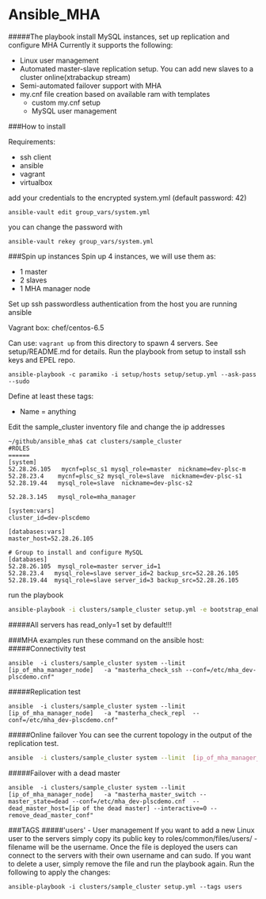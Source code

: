# Ansible_MHA
#####The playbook install MySQL instances, set up replication and configure MHA 
Currently it supports the following:
 - Linux user management 
 - Automated master-slave replication setup. You can add new slaves to a cluster online(xtrabackup stream) 
 - Semi-automated failover support with MHA
 - my.cnf file creation based on available ram with templates
    - custom my.cnf setup 
    - MySQL user management

###How to install

Requirements:
  - ssh client
  - ansible
  - vagrant
  - virtualbox

add your credentials to the encrypted system.yml (default password: 42)
```
ansible-vault edit group_vars/system.yml
```
you can change the password with
```
ansible-vault rekey group_vars/system.yml
```
###Spin up instances 
Spin up 4 instances, we will use them as:
 - 1 master
 - 2 slaves 
 - 1 MHA manager node

Set up ssh passwordless authentication from the host you are running ansible

Vagrant box: chef/centos-6.5

Can use: 
```vagrant up```
from this directory to spawn 4 servers.
See setup/README.md for details.
Run the playbook from setup to install ssh keys and EPEL repo.
```
ansible-playbook -c paramiko -i setup/hosts setup/setup.yml --ask-pass --sudo
```


Define at least these tags:
 - Name = anything

Edit the sample_cluster inventory file and change the ip addresses
```
~/github/ansible_mha$ cat clusters/sample_cluster
#ROLES
======
[system]
52.28.26.105   mycnf=plsc_s1 mysql_role=master  nickname=dev-plsc-m
52.28.23.4    mycnf=plsc_s2 mysql_role=slave  nickname=dev-plsc-s1
52.28.19.44   mysql_role=slave  nickname=dev-plsc-s2

52.28.3.145   mysql_role=mha_manager

[system:vars]
cluster_id=dev-plscdemo

[databases:vars]
master_host=52.28.26.105

# Group to install and configure MySQL
[databases]
52.28.26.105  mysql_role=master server_id=1
52.28.23.4   mysql_role=slave server_id=2 backup_src=52.28.26.105
52.28.19.44  mysql_role=slave server_id=3 backup_src=52.28.26.105
```

run the playbook 
```sh
ansible-playbook -i clusters/sample_cluster setup.yml -e bootstrap_enabled=true --ask-vault-pass
```

#####All servers has read_only=1 set by default!!!

###MHA examples
run these command on the ansible host:
#####Connectivity test
```
ansible  -i clusters/sample_cluster system --limit  [ip_of_mha_manager_node]   -a "masterha_check_ssh --conf=/etc/mha_dev-plscdemo.cnf"
```
#####Replication test
```
ansible  -i clusters/sample_cluster system --limit  [ip_of_mha_manager_node]   -a "masterha_check_repl  --conf=/etc/mha_dev-plscdemo.cnf"
```

#####Online failover
You can see the current topology in the output of the replication test. 
```sh
ansible  -i clusters/sample_cluster system --limit  [ip_of_mha_manager_node]   -a "masterha_master_switch --master_state=alive --orig_master_is_new_slave --conf=/etc/mha_dev-plscdemo.cnf  --interactive=0 --new_master_host=[ip address of the chosen slave ]"
```
#####Failover with a dead master
```
ansible  -i clusters/sample_cluster system --limit  [ip_of_mha_manager_node]   -a "masterha_master_switch --master_state=dead --conf=/etc/mha_dev-plscdemo.cnf  --dead_master_host=[ip of the dead master] --interactive=0 --remove_dead_master_conf"
```

###TAGS
#####'users' - User management
If you want to add a new Linux user to the servers simply copy its public key to roles/common/files/users/ -  filename will be the username. 
Once the file is deployed the users can connect to the servers with their own username and can sudo.
If you want to delete a user, simply remove the file and run the playbook again.
Run the following to apply the changes:
```
ansible-playbook -i clusters/sample_cluster setup.yml --tags users 
```


